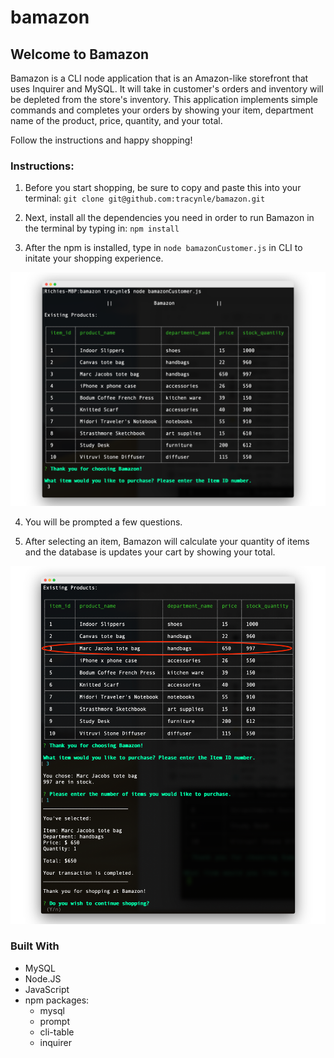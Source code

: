 # bamazon

## Welcome to Bamazon
Bamazon is a CLI node application that is an Amazon-like storefront that uses Inquirer and MySQL. It will take in customer's orders and inventory will be depleted from the store's inventory. This application implements simple commands and completes your orders by showing your item, department name of the product, price, quantity, and your total.

Follow the instructions and happy shopping!

### Instructions:
1. Before you start shopping, be sure to copy and paste this into your terminal: `git clone git@github.com:tracynle/bamazon.git`
2. Next, install all the dependencies you need in order to run Bamazon in the terminal by typing in: `npm install`

3. After the npm is installed, type in `node bamazonCustomer.js` in CLI to initate your shopping experience. 

![Screenshot](/screenshots/screenshot1.png)

4. You will be prompted a few questions.

5. After selecting an item, Bamazon will calculate your quantity of items and the database is updates your cart by showing your total.

![Screenshot](/screenshots/screenshot2.png)

### Built With
* MySQL
* Node.JS
* JavaScript
* npm packages:
    * mysql
    * prompt
    * cli-table
    * inquirer